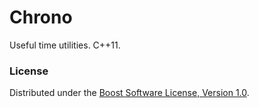 Chrono
======

Useful time utilities. C++11.

### License

Distributed under the [Boost Software License, Version 1.0](http://boost.org/LICENSE_1_0.txt).
